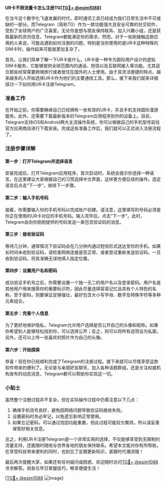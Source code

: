 **UR卡不限流量卡怎么注册TG[[TG💪+ @esim1088](https://t.me/s/esim1088)]**

在当今这个数字化飞速发展的时代，即时通讯工具已经成为我们日常生活中不可或缺的一部分。而Telegram（简称TG）作为一款功能强大且安全可靠的社交软件，受到了全球用户的广泛喜爱。无论你是想与朋友保持联系、加入兴趣小组，还是获取最新的资讯信息，Telegram都能满足你的需求。然而，对于一些刚接触这款应用的人来说，可能会遇到如何注册的问题，特别是当你使用的是UR卡这种特殊的SIM卡时，操作起来可能就更加复杂了。

首先，让我们简单了解一下UR卡是什么。UR卡是一种专为国际用户设计的虚拟SIM卡服务，它能够提供全球范围内的通话、短信以及互联网接入等功能。尤其适合那些经常需要跨境旅行或者居住在国外的人士使用。由于其灵活便捷的特点，越来越多的人开始选择UR卡作为他们的主要通信工具。那么，接下来我们就来详细探讨一下如何用UR卡注册Telegram。

### 准备工作

在开始之前，你需要确保自己已经拥有一张有效的UR卡，并且手机支持国际漫游服务。此外，还需要下载最新版本的Telegram应用程序到你的设备上。目前，Telegram支持iOS和Android两大主流操作系统，你可以根据自己的手机型号前往官方应用商店进行下载安装。完成这些准备工作后，我们就可以正式进入注册流程了。

### 注册步骤详解

#### 第一步：打开Telegram并选择语言
安装完成后，打开Telegram应用程序。首次启动时，系统会提示你选择一种语言。在这里建议大家根据自己的习惯选择中文界面，这样更方便后续的操作。选定语言后点击“下一步”，继续下一步骤。

#### 第二步：输入手机号码
接着，你需要输入你的手机号码以完成账户创建。请注意，这里填写的号码必须是你正在使用的UR卡对应的手机号码。输入完毕后，点击“下一步”。此时，Telegram会向你刚刚提供的号码发送一条包含验证码的消息。

#### 第三步：接收验证码
等待几分钟，通常情况下验证码会在几分钟内通过短信形式送达至你的手机。如果长时间未收到验证码，请检查网络连接是否正常，或者尝试重新发送验证码。一旦收到验证码，将其准确无误地填入指定位置。

#### 第四步：设置用户名和密码
成功验证手机号之后，你需要设置一个独一无二的用户名以及登录密码。用户名是其他用户用来搜索你的重要标识符，因此尽量选择容易记忆且具有个人特色的名称。至于密码，则要保证足够强壮，最好包含大小写字母、数字及特殊字符等多种元素组合。

#### 第五步：完善个人信息
为了更好地保护隐私，Telegram允许用户选择是否公开自己的头像和昵称。如果你希望别人能够轻松找到你，可以选择公开；反之，则可以将所有选项设为私密。另外，还可以上传一张喜欢的照片作为自己的头像。

#### 第六步：开始探索
恭喜！现在你已经顺利完成了Telegram的注册过程。接下来就可以尽情享受这款软件带来的便利了。无论是与亲朋好友聊天、加入各种话题群组，还是关注权威机构发布的动态消息，Telegram都可以帮助你实现这一切。

### 小贴士

虽然整个注册过程并不复杂，但在实际操作过程中仍需注意以下几点：
1. 确保手机信号良好，避免因网络问题导致验证码接收失败。
2. 设置密码时务必牢记，以免遗忘影响正常使用。
3. 如果忘记密码，可以通过找回功能重置，但此过程可能较为繁琐，所以请妥善保管好相关信息。

总之，利用UR卡注册Telegram是一个非常实用的选择，不仅能够享受到无限制的流量支持，还能随时随地与世界各地的朋友保持联系。希望本文能对你有所帮助，在享受科技带来便利的同时，也别忘了定期更新知识，紧跟时代潮流哦！

最后再次提醒大家，如果还有任何疑问或困惑，欢迎随时访问[TG💪+ @esim1088](https://t.me/s/esim1088)寻求解答。祝各位早日掌握技巧，畅享便捷生活！

[[TG💪+ @esim1088](https://t.me/s/esim1088) ![Image](https://i.postimg.cc/4NQfJmqS/Snipaste-2025-05-13-00-14-12.png)]